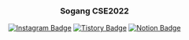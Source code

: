 <div align=center>
  
### Sogang CSE2022


[![Instagram Badge](https://img.shields.io/badge/-Instagram-dd2a7b?style=flat-square&logo=instagram&logoColor=white&link=https://https://www.instagram.com/mg_princes.s/)](https://www.instagram.com/mg_princes.s/) 
[![Tistory Badge](https://img.shields.io/badge/Tistory-000000?style=flat-square&logo=tistory&logoColor=white&link=https://mg-princess.tistory.com/)](https://mg-princess.tistory.com/)
[![Notion Badge](https://img.shields.io/badge/Notion-000000?style=flat-square&logo=notion&logoColor=white&link=https://synonymous-wandflower-e4e.notion.site/MG-Princes-3ea5462932854183822bbc847b99612f?pvs=4/)](https://synonymous-wandflower-e4e.notion.site/MG-Princes-3ea5462932854183822bbc847b99612f?pvs=4/)
</div>

